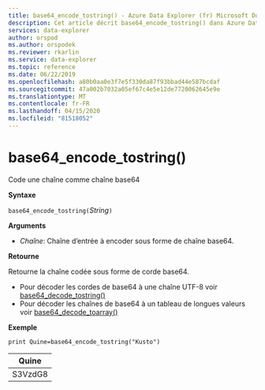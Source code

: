 ```yaml
---
title: base64_encode_tostring() - Azure Data Explorer (fr) Microsoft Docs
description: Cet article décrit base64_encode_tostring() dans Azure Data Explorer.
services: data-explorer
author: orspod
ms.author: orspodek
ms.reviewer: rkarlin
ms.service: data-explorer
ms.topic: reference
ms.date: 06/22/2019
ms.openlocfilehash: a80b0aa0e3f7e5f330da87f93bbad44e587bcdaf
ms.sourcegitcommit: 47a002b7032a05ef67c4e5e12de7720062645e9e
ms.translationtype: MT
ms.contentlocale: fr-FR
ms.lasthandoff: 04/15/2020
ms.locfileid: "81518052"
---
```

# <a name="base64_encode_tostring"></a>base64_encode_tostring()

Code une chaîne comme chaîne base64

**Syntaxe**

`base64_encode_tostring(`*String*`)`

**Arguments**

* *Chaîne*: Chaîne d’entrée à encoder sous forme de chaîne base64.

**Retourne**

Retourne la chaîne codée sous forme de corde base64.

* Pour décoder les cordes de base64 à une chaîne UTF-8 voir [base64_decode_tostring()](base64_decode_tostringfunction.md)
* Pour décoder les chaînes de base64 à un tableau de longues valeurs voir [base64_decode_toarray()](base64_decode_toarrayfunction.md)


**Exemple**

```kusto
print Quine=base64_encode_tostring("Kusto")
```

|Quine   |
|--------|
|S3VzdG8|
